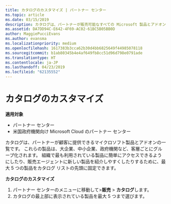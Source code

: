 ```yaml
---
title: カタログのカスタマイズ | パートナー センター
ms.topic: article
ms.date: 03/15/2019
description: カタログは、パートナーが販売可能なすべての Microsoft 製品とアドオンの一覧です。
ms.assetid: DA7DD94C-E642-4F69-AC02-61BC5B05BB0D
author: MaggiePucciEvans
ms.author: evansma
ms.localizationpriority: medium
ms.openlocfilehash: 1617383b3cca62b30d4bb6825649f44985078118
ms.sourcegitcommit: b1ab80345b4e4af649fb8cc51d96d798e0791ade
ms.translationtype: HT
ms.contentlocale: ja-JP
ms.lasthandoff: 04/23/2019
ms.locfileid: "62135552"
---
```

# <a name="customize-the-catalog"></a>カタログのカスタマイズ

**適用対象**

-  パートナー センター
-  米国政府機関向け Microsoft Cloud のパートナー センター


カタログは、パートナーが顧客に提供できるマイクロソフト製品とアドオンの一覧です。 これらの製品は、大企業、中小企業、政府機関など、客層ごとにグループ化されます。 組織で最も利用されている製品に簡単にアクセスできるようにしたり、販売エージェントに新しい製品を紹介しやすくしたりするために、最大 5 つの製品をカタログ リストの先頭に固定できます。

**カタログのカスタマイズ**

1.  パートナー センターのメニューに移動して&gt;**販売** &gt; **カタログ**します。
2.  カタログの最上部に表示されている製品を最大 5 つまで選びます。

 

 



